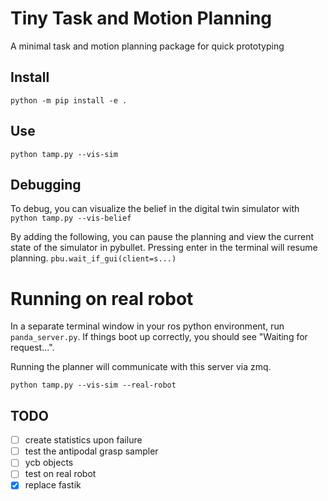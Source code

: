 # Tiny Task and Motion Planning

A minimal task and motion planning package for quick prototyping

## Install

`python -m pip install -e .`

## Use

`python tamp.py --vis-sim`


## Debugging

To debug, you can visualize the belief in the digital twin simulator with
`python tamp.py --vis-belief`

By adding the following, you can pause the planning and view the current state of the simulator in pybullet.
Pressing enter in the terminal will resume planning.
`pbu.wait_if_gui(client=s...)`


# Running on real robot

In a separate terminal window in your ros python environment, run `panda_server.py`. If things boot up correctly, you should see "Waiting for request...".

Running the planner will communicate with this server via zmq.

`python tamp.py --vis-sim --real-robot`

## TODO

- [ ] create statistics upon failure
- [ ] test the antipodal grasp sampler
- [ ] ycb objects
- [ ] test on real robot
- [x] replace fastik